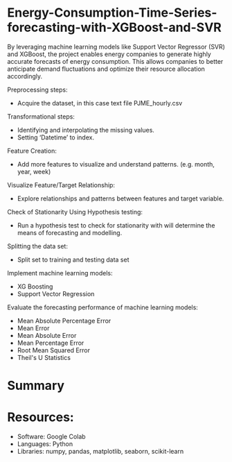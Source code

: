 # Energy-Consumption-Time-Series-forecasting-with-XGBoost-and-SVR
  By leveraging machine learning models like Support Vector Regressor (SVR) and XGBoost, the project enables energy companies to generate highly accurate forecasts of energy consumption. This allows companies to better anticipate demand fluctuations and optimize their resource allocation accordingly.


  
Preprocessing steps: 


* Acquire the dataset, in this case text file PJME_hourly.csv


Transformational steps:


* Identifying and interpolating the missing values. 
* Setting ‘Datetime’ to index.



Feature Creation:


* Add more features to visualize and understand patterns. (e.g. month, year, week)



Visualize Feature/Target Relationship:



* Explore relationships and patterns between features and target variable.




Check of Stationarity Using Hypothesis testing:


* Run a hypothesis test to check for stationarity with will determine the means of forecasting and modelling.




Splitting the data set:


* Split set to training and testing data set



Implement machine learning models:



* XG Boosting 
* Support Vector Regression




Evaluate the forecasting performance of machine learning models:



* Mean Absolute Percentage Error
* Mean Error
* Mean Absolute Error
* Mean Percentage Error
* Root Mean Squared Error
* Theil's U Statistics



# Summary



# Resources:
* Software: Google Colab
* Languages: Python
* Libraries: numpy, pandas, matplotlib, seaborn, scikit-learn

